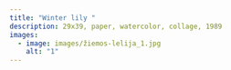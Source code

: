 ```yaml
---
title: "Winter lily "
description: 29x39, paper, watercolor, collage, 1989
images:
  - image: images/žiemos-lelija_1.jpg
    alt: "1"
---
```

